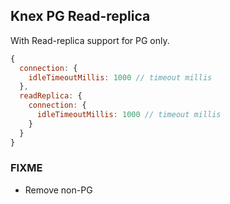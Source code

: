 ## Knex PG Read-replica

With Read-replica support for PG only.

```js
{
  connection: {
    idleTimeoutMillis: 1000 // timeout millis
  },
  readReplica: {
    connection: {
      idleTimeoutMillis: 1000 // timeout millis
    }
  }
}
```

### FIXME
- Remove non-PG
